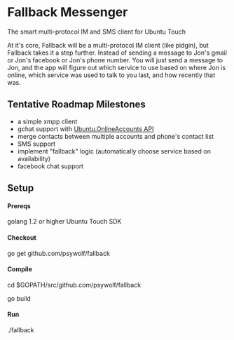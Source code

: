 Fallback Messenger
========

The smart multi-protocol IM and SMS client for Ubuntu Touch

At it's core, Fallback will be a multi-protocol IM client (like pidgin), but Fallback takes it a step further.  Instead of sending a message to Jon's gmail or Jon's facebook or Jon's phone number.  You will just send a message to Jon, and the app will figure out which service to use based on where Jon is online, which service was used to talk to you last, and how recently that was.

## Tentative Roadmap Milestones
- a simple xmpp client
- gchat support with [Ubuntu.OnlineAccounts API](http://developer.ubuntu.com/api/qml/sdk-14.04/Ubuntu.OnlineAccounts/)
- merge contacts between multiple accounts and phone's contact list
- SMS support
- implement "fallback" logic (automatically choose service based on availability)
- facebook chat support

## Setup
#### Prereqs
golang 1.2 or higher
Ubuntu Touch SDK

#### Checkout
go get github.com/psywolf/fallback


#### Compile
cd $GOPATH/src/github.com/psywolf/fallback

go build

#### Run
./fallback
